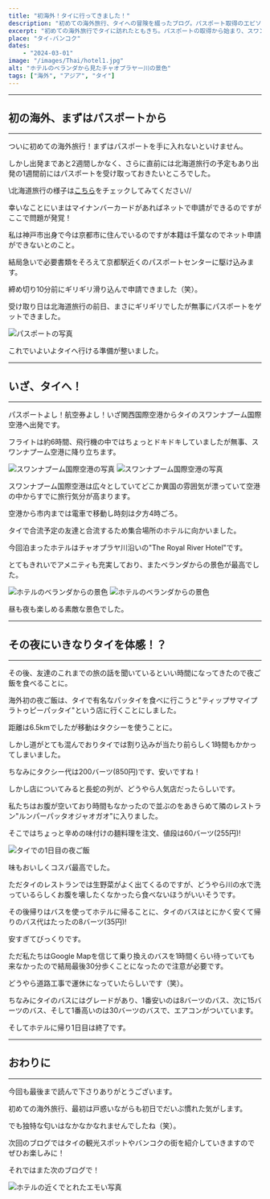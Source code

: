 ```yaml
---
title: "初海外！タイに行ってきました！"
description: "初めての海外旅行、タイへの冒険を綴ったブログ。パスポート取得のエピソードから始まり、関西空港からスワンナプーム空港に到着し、タイの異国情緒溢れる雰囲気を体験。タイの美味しい料理や、ユニークな交通事情も紹介。初日を終えて、タイでの冒険が始まったばかり。"
excerpt: "初めての海外旅行でタイに訪れたともきち。パスポートの取得から始まり、スワンナプーム空港に到着し、タイの街を体感。タイ名物パッタイを食べるも、人気店の長蛇の列に並ぶのを諦め、隣のレストランで美味しい麺料理を楽しむ。交通事情やコスパ最高のバス事情も紹介。次回のタイ観光スポット編もお楽しみに！"
place: "タイ-バンコク"
dates:
    - "2024-03-01"
image: "/images/Thai/hotel1.jpg"
alt: "ホテルのベランダから見たチャオプラヤー川の景色"
tags: ["海外", "アジア", "タイ"]
---
```


---
## 初の海外、まずはパスポートから
---

ついに初めての海外旅行！まずはパスポートを手に入れないといけません。

しかし出発まであと2週間しかなく、さらに直前には北海道旅行の予定もあり出発の1週間前にはパスポートを受け取っておきたいところでした。

\\北海道旅行の様子は[こちら](Hokkaido1)をチェックしてみてください//

幸いなことにいまはマイナンバーカードがあればネットで申請ができるのですがここで問題が発覚！

私は神戸市出身で今は京都市に住んでいるのですが本籍は千葉なのでネット申請ができないとのこと。

結局急いで必要書類をそろえて京都駅近くのパスポートセンターに駆け込みます。

締め切り10分前にギリギリ滑り込んで申請できました（笑）。

受け取り日は北海道旅行の前日、まさにギリギリでしたが無事にパスポートをゲットできました。

![パスポートの写真](/images/Thai/pasport.jpg)

これでいよいよタイへ行ける準備が整いました。

---
## いざ、タイへ！
---

パスポートよし！航空券よし！いざ関西国際空港からタイのスワンナプーム国際空港へ出発です。

フライトは約6時間、飛行機の中ではちょっとドキドキしていましたが無事、スワンナプーム空港に降り立ちます。 

![スワンナプーム国際空港の写真](/images/Thai/airport2.jpg)
![スワンナプーム国際空港の写真](/images/Thai/airport1.jpg)

スワンナプーム国際空港は広々としていてどこか異国の雰囲気が漂っていて空港の中からすでに旅行気分が高まります。

空港から市内までは電車で移動し時刻は夕方4時ごろ。

タイで合流予定の友達と合流するため集合場所のホテルに向かいました。

今回泊まったホテルはチャオプラヤ川沿いの"The Royal River Hotel"です。

とてもきれいでアメニティも充実しており、またベランダからの景色が最高でした。 

![ホテルのベランダからの景色](/images/Thai/hotel1.jpg)
![ホテルのベランダからの景色](/images/Thai/hotel2.jpg)

昼も夜も楽しめる素敵な景色でした。

---
## その夜にいきなりタイを体感！？
---

その後、友達のこれまでの旅の話を聞いているといい時間になってきたので夜ご飯を食べることに。

海外初の夜ご飯は、タイで有名なパッタイを食べに行こうと"ティップサマイプラトゥピーパッタイ"という店に行くことにしました。

距離は6.5kmでしたが移動はタクシーを使うことに。

しかし道がとても混んでおりタイでは割り込みが当たり前らしく1時間もかかってしまいました。

ちなみにタクシー代は200バーツ(850円)です、安いですね！

しかし店についてみると長蛇の列が、どうやら人気店だったらしいです。

私たちはお腹が空いており時間もなかったので並ぶのをあきらめて隣のレストラン"ルンパーパッタオジャオガオ"に入りました。

そこではちょっと辛めの味付けの麺料理を注文、値段は60バーツ(255円)!

![タイでの1日目の夜ご飯](/images/Thai/eat1.jpg)

味もおいしくコスパ最高でした。

ただタイのレストランでは生野菜がよく出てくるのですが、どうやら川の水で洗っているらしくお腹を壊したくなかったら食べないほうがいいそうです。

その後帰りはバスを使ってホテルに帰ることに、タイのバスはとにかく安くて帰りのバス代はたったの8バーツ(35円)!

安すぎてびっくりです。

ただ私たちはGoogle Mapを信じて乗り換えのバスを1時間くらい待っていても来なかったので結局最後30分歩くことになったので注意が必要です。

どうやら道路工事で運休になっていたらしいです（笑）。

ちなみにタイのバスにはグレードがあり、1番安いのは8バーツのバス、次に15バーツのバス、そして1番高いのは30バーツのバスで、エアコンがついています。

そしてホテルに帰り1日目は終了です。

---
## おわりに
---

今回も最後まで読んで下さりありがとうございます。

初めての海外旅行、最初は戸惑いながらも初日でだいぶ慣れた気がします。

でも独特な匂いはなかなかなれませんでしたね（笑）。

次回のブログではタイの観光スポットやバンコクの街を紹介していきますのでぜひお楽しみに！

それではまた次のブログで！

![ホテルの近くでとれたエモい写真](/images/Thai/emoi.jpg)
